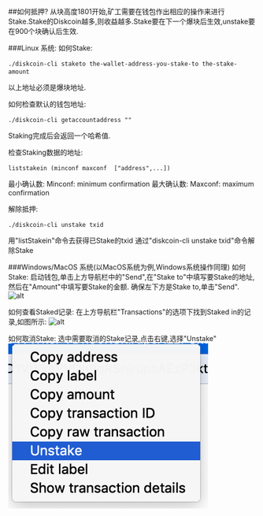 ##如何抵押?
从块高度1801开始,矿工需要在钱包作出相应的操作来进行Stake.Stake的Diskcoin越多,则收益越多.Stake要在下一个爆块后生效,unstake要在900个块确认后生效.

###Linux 系统:
如何Stake:
```
./diskcoin-cli staketo the-wallet-address-you-stake-to the-stake-amount  
```
以上地址必须是爆块地址.

如何检查默认的钱包地址:
```
./diskcoin-cli getaccountaddress ""
```
Staking完成后会返回一个哈希值.

检查Staking数据的地址:
```
liststakein (minconf maxconf  ["address",...])
```
最小确认数: Minconf: minimum confirmation
最大确认数: Maxconf: maximum confirmation

解除抵押:
```
./diskcoin-cli unstake txid
```
用"listStakein"命令去获得已Stake的txid
通过"diskcoin-cli unstake txid"命令解除Stake

###Windows/MacOS 系统(以MacOS系统为例,Windows系统操作同理)
如何Stake:
启动钱包,单击上方导航栏中的"Send",在"Stake to"中填写要Stake的地址,然后在"Amount"中填写要Stake的金额. 确保左下方是Stake to,单击"Send".
![alt](image/Staketo.png)

如何查看Staked记录:
在上方导航栏"Transactions"的选项下找到Staked in的记录,如图所示:
![alt](image/Transactions.png)

如何取消Stake:
选中需要取消的Stake记录,点击右键,选择"Unstake"
![alt](image/unstake.png)